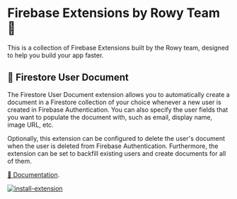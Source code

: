 # Firebase Extensions by Rowy Team 💜

This is a collection of Firebase Extensions built by the Rowy team, designed to help you build your app faster.

## 📝 Firestore User Document

The Firestore User Document extension allows you to automatically create a document in a Firestore collection of your choice whenever a new user is created in Firebase Authentication. You can also specify the user fields that you want to populate the document with, such as email, display name, image URL, etc.

Optionally, this extension can be configured to delete the user's document when the user is deleted from Firebase Authentication. Furthermore, the extension can be set to backfill existing users and create documents for all of them.

[👀 Documentation](https://github.com/rowyio/firebase-extensions/tree/main/auth-firestore-user-document).

[![install-extension](https://user-images.githubusercontent.com/35961879/201528504-4e99bfc7-8691-4151-b63d-0511097d7c18.png)](https://console.firebase.google.com/project/_/extensions/install?ref=rowy/auth-firestore-user-document)
